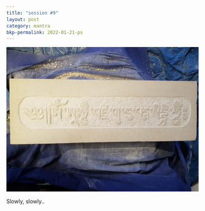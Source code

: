 ```yaml
---
title: "session #9"
layout: post
category: mantra
bkp-permalink: 2022-01-21-ps
---
```


![Padmasambhava9](/assets/images/mani/padmasambhava/ps09.jpg)  

Slowly, slowly..
